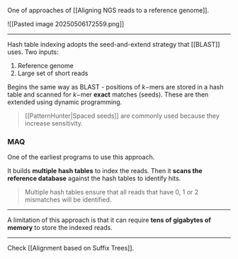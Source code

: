 One of approaches of [[Aligning NGS reads to a reference genome]]. 

![[Pasted image 20250506172559.png]]

---

Hash table indexing adopts the seed-and-extend strategy that [[BLAST]] uses. Two inputs:

1. Reference genome
2. Large set of short reads

Begins the same way as BLAST - positions of $k-$mers are stored in a hash table and scanned for $k-$mer **exact** matches (seeds). These are then extended using dynamic programming.

> [[PatternHunter|Spaced seeds]] are commonly used because they increase sensitivity.

### MAQ

One of the earliest programs to use this approach. 

It builds **multiple hash tables** to index the reads. Then it **scans the reference database** against the hash tables to identify hits.

> Multiple hash tables ensure that all reads that have 0, 1 or 2 mismatches will be identified.

---

A limitation of this approach is that it can require **tens of gigabytes of memory** to store the indexed reads.

---

Check [[Alignment based on Suffix Trees]].